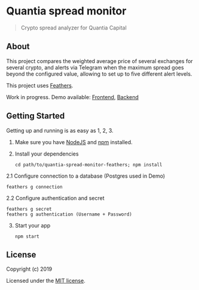 # Quantia spread monitor

> Crypto spread analyzer for Quantia Capital

## About

This project compares the weighted average price of several exchanges for several crypto, and alerts via Telegram when the maximum spread goes beyond the configured value, allowing to set up to five different alert levels.  

This project uses [Feathers](http://feathersjs.com). 

Work in progress. Demo available: [Frontend](https://200.68.125.222:30443), [Backend](https://200.68.125.222:30030)

## Getting Started

Getting up and running is as easy as 1, 2, 3.

1. Make sure you have [NodeJS](https://nodejs.org/) and [npm](https://www.npmjs.com/) installed.
2. Install your dependencies

    ```
    cd path/to/quantia-spread-monitor-feathers; npm install
    ```
2.1 Configure connection to a database (Postgres used in Demo) 
   ``` 
   feathers g connection
   ```
2.2 Configure authentication and secret 
   ```
   feathers g secret
   feathers g authentication (Username + Password)
   ```
   
3. Start your app

    ```
    npm start
    ```

## License

Copyright (c) 2019

Licensed under the [MIT license](LICENSE).

